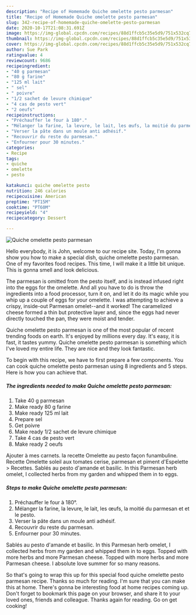 ```yaml
---
description: "Recipe of Homemade Quiche omelette pesto parmesan"
title: "Recipe of Homemade Quiche omelette pesto parmesan"
slug: 342-recipe-of-homemade-quiche-omelette-pesto-parmesan
date: 2020-10-17T21:08:31.691Z
image: https://img-global.cpcdn.com/recipes/88d1ffcb5c35e5d9/751x532cq70/quiche-omelette-pesto-parmesan-photo-principale-de-la-recette.jpg
thumbnail: https://img-global.cpcdn.com/recipes/88d1ffcb5c35e5d9/751x532cq70/quiche-omelette-pesto-parmesan-photo-principale-de-la-recette.jpg
cover: https://img-global.cpcdn.com/recipes/88d1ffcb5c35e5d9/751x532cq70/quiche-omelette-pesto-parmesan-photo-principale-de-la-recette.jpg
author: Sue Park
ratingvalue: 4
reviewcount: 9686
recipeingredient:
- "40 g parmesan"
- "80 g farine"
- "125 ml lait"
- " sel"
- " poivre"
- "1/2 sachet de levure chimique"
- "4 cas de pesto vert"
- "2 oeufs"
recipeinstructions:
- "Préchauffer le four à 180°."
- "Mélanger la farine, la levure, le lait, les œufs, la moitié du parmesan et et le pesto."
- "Verser la pâte dans un moule anti adhésif."
- "Recouvrir du reste du parmesan."
- "Enfourner pour 30 minutes."
categories:
- Recipe
tags:
- quiche
- omelette
- pesto

katakunci: quiche omelette pesto 
nutrition: 246 calories
recipecuisine: American
preptime: "PT15M"
cooktime: "PT60M"
recipeyield: "4"
recipecategory: Dessert

---
```



![Quiche omelette pesto parmesan](https://img-global.cpcdn.com/recipes/88d1ffcb5c35e5d9/751x532cq70/quiche-omelette-pesto-parmesan-photo-principale-de-la-recette.jpg)

Hello everybody, it is John, welcome to our recipe site. Today, I'm gonna show you how to make a special dish, quiche omelette pesto parmesan. One of my favorites food recipes. This time, I will make it a little bit unique. This is gonna smell and look delicious.

The parmesan is omitted from the pesto itself, and is instead infused right into the eggs for the omelette. And all you have to do is throw the ingredients into a food processor, turn it on, and let it do its magic while you whip up a couple of eggs for your omelette. I was attempting to achieve a crispy, inside-out Parmesan omelet--and it worked! The caramelized cheese formed a thin but protective layer and, since the eggs had never directly touched the pan, they were moist and tender.

Quiche omelette pesto parmesan is one of the most popular of recent trending foods on earth. It's enjoyed by millions every day. It's easy, it is fast, it tastes yummy. Quiche omelette pesto parmesan is something which I've loved my entire life. They are nice and they look fantastic.


To begin with this recipe, we have to first prepare a few components. You can cook quiche omelette pesto parmesan using 8 ingredients and 5 steps. Here is how you can achieve that.

<!--inarticleads1-->

##### The ingredients needed to make Quiche omelette pesto parmesan:

1. Take 40 g parmesan
1. Make ready 80 g farine
1. Make ready 125 ml lait
1. Prepare  sel
1. Get  poivre
1. Make ready 1/2 sachet de levure chimique
1. Take 4 cas de pesto vert
1. Make ready 2 oeufs


Ajouter à mes carnets. la recette Omelette au pesto façon funambuline. Recette Omelette soleil aux tomates cerise, parmesan et piment d&#39;Espelette &gt; Recettes. Sablés au pesto d&#39;amande et basilic. In this Parmesan herb omelet, I collected herbs from my garden and whipped them in to eggs. 

<!--inarticleads2-->

##### Steps to make Quiche omelette pesto parmesan:

1. Préchauffer le four à 180°.
1. Mélanger la farine, la levure, le lait, les œufs, la moitié du parmesan et et le pesto.
1. Verser la pâte dans un moule anti adhésif.
1. Recouvrir du reste du parmesan.
1. Enfourner pour 30 minutes.


Sablés au pesto d&#39;amande et basilic. In this Parmesan herb omelet, I collected herbs from my garden and whipped them in to eggs. Topped with more herbs and more Parmesan cheese. Topped with more herbs and more Parmesan cheese. I absolute love summer for so many reasons. 

So that's going to wrap this up for this special food quiche omelette pesto parmesan recipe. Thanks so much for reading. I'm sure that you can make this at home. There's gonna be interesting food at home recipes coming up. Don't forget to bookmark this page on your browser, and share it to your loved ones, friends and colleague. Thanks again for reading. Go on get cooking!
